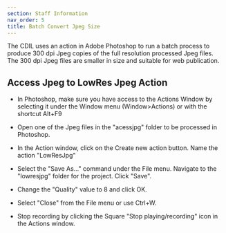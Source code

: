 ```yaml
---
section: Staff Information
nav_order: 5
title: Batch Convert Jpeg Size
---
```


The CDIL uses an action in Adobe Photoshop to run a batch process to produce 300 dpi Jpeg copies of the full resolution processed Jpeg files. The 300 dpi Jpeg files are smaller in size and suitable for web publication.

## Access Jpeg to LowRes Jpeg Action

- In Photoshop, make sure you have access to the Actions Window by selecting it under the Window menu (Window>Actions) or with the shortcut Alt+F9

- Open one of the Jpeg files in the "acessjpg" folder to be processed in Photoshop.

- In the Action window, click on the Create new action button. Name the action "LowResJpg"

- Select the "Save As…" command under the File menu. Navigate to the "lowresjpg" folder for the project. Click "Save".

- Change the "Quality" value to 8 and click OK.

- Select "Close" from the File menu or use Ctrl+W.

- Stop recording by clicking the Square "Stop playing/recording" icon in the Actions window.
